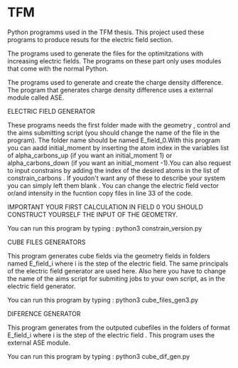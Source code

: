 # TFM
Python programms used  in the TFM thesis.
This project used these programs to produce resuts for the electric field section.

The programs used to generate the files for the optimitzations with increasing electric fields. The programs on these part only uses modules that come with the normal Python.

The programs used to generate and create the charge density difference. The program that generates charge density difference uses a external module called ASE.

ELECTRIC FIELD GENERATOR

These programs needs the first folder made with the geometry , control and the aims submitting script (you should change the name of the file in the program). The folder name should be named E_field_0.With this program you can aadd initial_moment by inserting the atom index  in the variables list of alpha_carbons_up (if you want an initial_moment 1) or alpha_carbons_down (if you want an initial_moment -1).You can also request to input constrains by adding the index of the desired atoms in the list of constrain_carbons . If youdon't want any of these to describe your system you can simply left them blank . You can change the electric field vector or/and intensity in the fucntion copy files in line 33 of the code.

IMPORTANT YOUR FIRST CALCULATION IN FIELD 0 YOU SHOULD CONSTRUCT YOURSELF THE INPUT OF THE GEOMETRY.

You can run this program by typing : python3 constrain_version.py


CUBE FILES GENERATORS

This program generates cube fields via the geometry fields in folders named E_field_i where i is the step of the electric field. The same principals of the electric field generator are used here. Also here you have to change the name of the aims script for submiting jobs to your own script, as in the electric field generator.

You can run this program by typing :  python3 cube_files_gen3.py


DIFERENCE GENERATOR

This program generates from the outputed cubefiles in the folders of format E_field_i where i is the step of the electric field . This program uses the external ASE module.

You can run this program by typing : python3 cube_dif_gen.py


